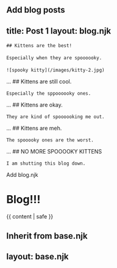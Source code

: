 Add blog posts
  ---
  title: Post 1
  layout: blog.njk
  ---
    ## Kittens are the best!

    Especially when they are spoooooky.

    ![spooky kitty](/images/kitty-2.jpg)
  ...
    ## Kittens are still cool. 

    Especially the sppoooooky ones.
  ...
    ## Kittens are okay.

    They are kind of spoooooking me out.
  ...
    ## Kittens are meh.

    The spooooky ones are the worst.
  ...
    ## NO MORE SPOOOOKY KITTENS

    I am shutting this blog down.


Add blog.njk
  <h1>Blog!!!</h1>

  {{ content | safe }}

Inherit from base.njk
  ---
  layout: base.njk
  ---
  